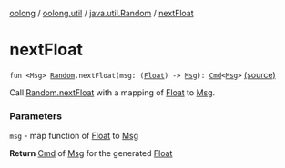 [oolong](../../index.md) / [oolong.util](../index.md) / [java.util.Random](index.md) / [nextFloat](./next-float.md)

# nextFloat

`fun <Msg> `[`Random`](http://docs.oracle.com/javase/6/docs/api/java/util/Random.html)`.nextFloat(msg: (`[`Float`](https://kotlinlang.org/api/latest/jvm/stdlib/kotlin/-float/index.html)`) -> `[`Msg`](next-float.md#Msg)`): `[`Cmd`](../../oolong.platform/-cmd/index.md)`<`[`Msg`](next-float.md#Msg)`>` [(source)](https://github.com/pardom/oolong/tree/master/oolong/src/main/kotlin/oolong/util/random.kt#L32)

Call [Random.nextFloat](http://docs.oracle.com/javase/6/docs/api/java/util/Random.html#nextFloat()) with a mapping of [Float](https://kotlinlang.org/api/latest/jvm/stdlib/kotlin/-float/index.html) to [Msg](next-float.md#Msg).

### Parameters

`msg` - map function of [Float](https://kotlinlang.org/api/latest/jvm/stdlib/kotlin/-float/index.html) to [Msg](next-float.md#Msg)

**Return**
[Cmd](../../oolong.platform/-cmd/index.md) of [Msg](next-float.md#Msg) for the generated [Float](https://kotlinlang.org/api/latest/jvm/stdlib/kotlin/-float/index.html)

